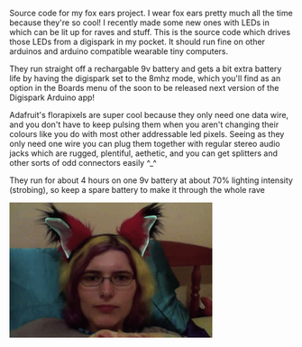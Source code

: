 Source code for my fox ears project. I wear fox ears pretty much all the time because they're so cool! I recently made some new ones with LEDs in which can be lit up for raves and stuff. This is the source code which drives those LEDs from a digispark in my pocket. It should run fine on other arduinos and arduino compatible wearable tiny computers.

They run straight off a rechargable 9v battery and gets a bit extra battery life by having the digispark set to the 8mhz mode, which you'll find as an option in the Boards menu of the soon to be released next version of the Digispark Arduino app!

Adafruit's florapixels are super cool because they only need one data wire, and you don't have to keep pulsing them when you aren't changing their colours like you do with most other addressable led pixels. Seeing as they only need one wire you can plug them together with regular stereo audio jacks which are rugged, plentiful, aethetic, and you can get splitters and other sorts of odd connectors easily ^_^

They run for about 4 hours on one 9v battery at about 70% lighting intensity (strobing), so keep a spare battery to make it through the whole rave

![Animated Gif of the blue pulse sequence](https://github.com/AJMartel/fox_ears_with_florapixels/blob/master/GlowyLEDfoxEars.gif)
